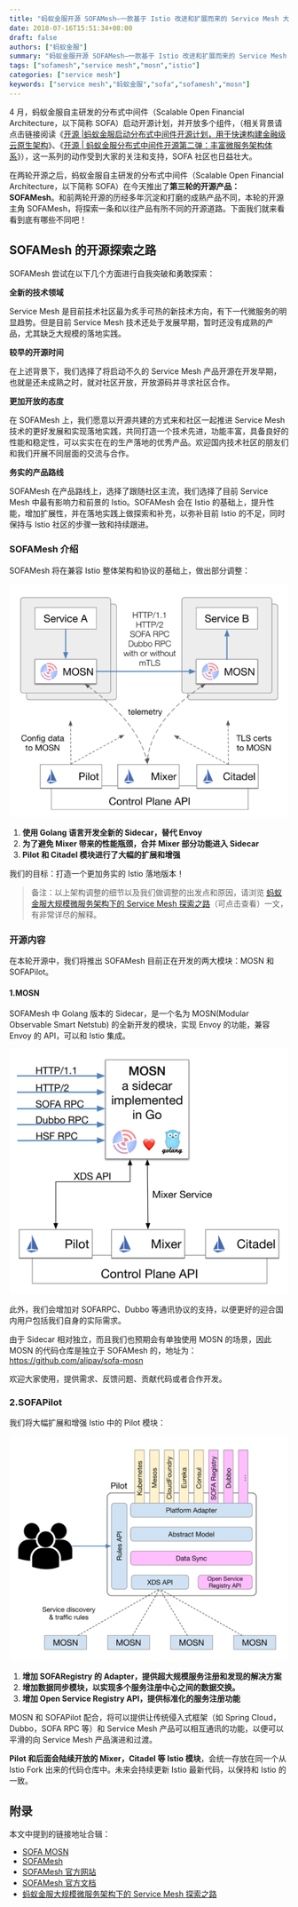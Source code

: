 ```yaml
---
title: "蚂蚁金服开源 SOFAMesh—一款基于 Istio 改进和扩展而来的 Service Mesh 大规模落地实践方案"
date: 2018-07-16T15:51:34+08:00
draft: false
authors: ["蚂蚁金服"]
summary: "蚂蚁金服开源 SOFAMesh—一款基于 Istio 改进和扩展而来的 Service Mesh 大规模落地实践方案，同时开源了 Go 语言版的 Sidecar—SOFA MOSN（可单独使用），期待通过社区贡献。"
tags: ["sofamesh","service mesh","mosn","istio"]
categories: ["service mesh"]
keywords: ["service mesh","蚂蚁金服","sofa","sofamesh","mosn"]
---
```


4 月，蚂蚁金服自主研发的分布式中间件（Scalable Open Financial Architecture，以下简称 SOFA）启动开源计划，并开放多个组件，（相关背景请点击链接阅读《[开源 |蚂蚁金服启动分布式中间件开源计划，用于快速构建金融级云原生架构](http://mp.weixin.qq.com/s?__biz=MzI0Nzc3MTQyMw==&mid=2247484729&idx=1&sn=0d8dbee2739fb0eef3e4ad699661fd13&chksm=e9abbd49dedc345fd5d6898fd1989710f249d6386bf3d52ae1603365a4a1c3696538bc8b9a8f&scene=21#wechat_redirect)》、《[开源 | 蚂蚁金服分布式中间件开源第二弹：丰富微服务架构体系](http://mp.weixin.qq.com/s?__biz=MzI0Nzc3MTQyMw==&mid=2247485026&idx=1&sn=0a367bc67d5fe3a268e3715b17e020ab&chksm=e9abbe12dedc370489102d9307b832457891fdb0530eec5c35c0fb82bc2a3e6dbbc7db8436c4&scene=21#wechat_redirect)》），这一系列的动作受到大家的关注和支持，SOFA 社区也日益壮大。

在两轮开源之后，蚂蚁金服自主研发的分布式中间件（Scalable Open Financial Architecture，以下简称 SOFA）在今天推出了**第三轮的开源产品：SOFAMesh**。和前两轮开源的历经多年沉淀和打磨的成熟产品不同，本轮的开源主角 SOFAMesh，将探索一条和以往产品有所不同的开源道路。下面我们就来看看到底有哪些不同吧！

## SOFAMesh 的开源探索之路

SOFAMesh 尝试在以下几个方面进行自我突破和勇敢探索：

**全新的技术领域**

Service Mesh 是目前技术社区最为炙手可热的新技术方向，有下一代微服务的明显趋势。但是目前 Service Mesh 技术还处于发展早期，暂时还没有成熟的产品，尤其缺乏大规模的落地实践。

**较早的开源时间**

在上述背景下，我们选择了将启动不久的 Service Mesh 产品开源在开发早期，也就是还未成熟之时，就对社区开放，开放源码并寻求社区合作。

**更加开放的态度**

在 SOFAMesh 上，我们愿意以开源共建的方式来和社区一起推进 Service Mesh 技术的更好发展和实现落地实践，共同打造一个技术先进，功能丰富，具备良好的性能和稳定性，可以实实在在的生产落地的优秀产品。欢迎国内技术社区的朋友们和我们开展不同层面的交流与合作。

**务实的产品路线**

SOFAMesh 在产品路线上，选择了跟随社区主流，我们选择了目前 Service Mesh 中最有影响力和前景的 Istio。SOFAMesh 会在 Istio 的基础上，提升性能，增加扩展性，并在落地实践上做探索和补充，以弥补目前 Istio 的不足，同时保持与 Istio 社区的步骤一致和持续跟进。

### SOFAMesh 介绍

SOFAMesh 将在兼容 Istio 整体架构和协议的基础上，做出部分调整：

![SOFAMesh architecture](006tNbRwgy1fuyr4vizzwj31kw1biq98.jpg)

1. **使用 Golang 语言开发全新的 Sidecar，替代 Envoy**
2. **为了避免 Mixer 带来的性能瓶颈，合并 Mixer 部分功能进入 Sidecar**
3. **Pilot 和 Citadel 模块进行了大幅的扩展和增强**

我们的目标：打造一个更加务实的 Istio 落地版本！

> 备注：以上架构调整的细节以及我们做调整的出发点和原因，请浏览 [蚂蚁金服大规模微服务架构下的 Service Mesh 探索之路](/blog/the-way-to-service-mesh-in-ant-financial/)（可点击查看）一文，有非常详尽的解释。

### 开源内容

在本轮开源中，我们将推出 SOFAMesh 目前正在开发的两大模块：MOSN 和 SOFAPilot。

#### 1.MOSN

SOFAMesh 中 Golang 版本的 Sidecar，是一个名为 MOSN(Modular Observable Smart Netstub) 的全新开发的模块，实现 Envoy 的功能，兼容 Envoy 的 API，可以和 Istio 集成。

![SOFAMesh MOSN](006tKfTcgy1ft75ot24lzj31ec18479s.jpg)

此外，我们会增加对 SOFARPC、Dubbo 等通讯协议的支持，以便更好的迎合国内用户包括我们自身的实际需求。

由于 Sidecar 相对独立，而且我们也预期会有单独使用 MOSN 的场景，因此 MOSN 的代码仓库是独立于 SOFAMesh 的，地址为：https://github.com/alipay/sofa-mosn 

欢迎大家使用，提供需求、反馈问题、贡献代码或者合作开发。

### 2.SOFAPilot

我们将大幅扩展和增强 Istio 中的 Pilot 模块：

![SOFAMesh Pilot architecture](006tKfTcgy1ft75pq8rplj31kw19sn5q.jpg)

1. **增加 SOFARegistry 的 Adapter，提供超大规模服务注册和发现的解决方案**
2. **增加数据同步模块，以实现多个服务注册中心之间的数据交换。**
3. **增加 Open Service Registry API，提供标准化的服务注册功能**

MOSN 和 SOFAPilot 配合，将可以提供让传统侵入式框架（如 Spring Cloud，Dubbo，SOFA RPC 等）和 Service Mesh 产品可以相互通讯的功能，以便可以平滑的向 Service Mesh 产品演进和过渡。

**Pilot 和后面会陆续开放的 Mixer，Citadel 等 Istio 模块**，会统一存放在同一个从 Istio Fork 出来的代码仓库中。未来会持续更新 Istio 最新代码，以保持和 Istio 的一致。

## 附录

本文中提到的链接地址合辑：

- [SOFA MOSN](https://github.com/alipay/sofa-mosn)
- [SOFAMesh](https://github.com/alipay/sofa-mesh)
- [SOFAMesh 官方网站](http://www.sofastack.tech/)
- [SOFAMesh 官方文档](http://www.sofastack.tech/sofa-mesh/docs/Hom)
- [蚂蚁金服大规模微服务架构下的 Service Mesh 探索之路](/blog/the-way-to-service-mesh-in-ant-financial/)
